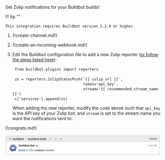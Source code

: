Get Zulip notifications for your Buildbot builds!

!!! tip ""

    This integration requires Buildbot version 2.2.0 or higher.

1. {!create-channel.md!}

1. {!create-an-incoming-webhook.md!}

1. Edit the Buildbot configuration file to add a new Zulip reporter
 ([or follow the steps listed here][1]):

        from buildbot.plugins import reporters

        zs = reporters.ZulipStatusPush('{{ zulip_url }}',
                                       token='api_key',
                                       stream='{{ recommended_stream_name }}')
        c['services'].append(zs)

    When adding the new reporter, modify the code above such that `api_key`
    is the API key of your Zulip bot, and `stream` is set to the stream name
    you want the notifications sent to.

[1]: https://docs.buildbot.net/latest/manual/configuration/reporters/zulip_status.html

{!congrats.md!}

![](/static/images/integrations/buildbot/001.png)
